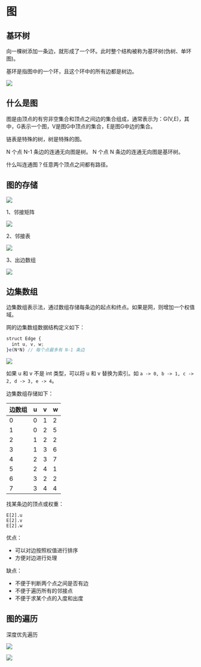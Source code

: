 # 图

## 基环树

向一棵树添加一条边，就形成了一个环。此时整个结构被称为基环树(伪树、单环图)。

基环是指图中的一个环，且这个环中的所有边都是树边。

![](imgs/2023-08-13-21-30-42.png)

## 什么是图

图是由顶点的有穷非空集合和顶点之间边的集合组成，通常表示为：G(V,E)，其中，G表示一个图，V是图G中顶点的集合，E是图G中边的集合。

链表是特殊的树，树是特殊的图。

N 个点 N-1 条边的连通无向图是树。
N 个点 N 条边的连通无向图是基环树。

什么叫连通图？任意两个顶点之间都有路径。

## 图的存储

![](imgs/2023-08-13-21-35-59.png)

1、邻接矩阵

![](imgs/2023-08-13-21-36-43.png)

2、邻接表

![](imgs/2023-08-13-21-36-57.png)

3、出边数组

![](imgs/2023-08-13-21-37-05.png)

## 边集数组

边集数组表示法，通过数组存储每条边的起点和终点。如果是网，则增加一个权值域。

网的边集数组数据结构定义如下：

```ts
struct Edge {
  int u, v, w;
}e(N*N) // 每个点最多有 N-1 条边
```

![](imgs/2023-08-28-00-02-02.png)

如果 u 和 v 不是 int 类型，可以将 u 和 v 替换为索引。如 `a -> 0, b -> 1, c -> 2, d -> 3, e -> 4`。

边集数组存储如下：

| 边数组 | u   | v   | w   |
| ------ | --- | --- | --- |
| 0      | 0   | 1   | 2   |
| 1      | 0   | 2   | 5   |
| 2      | 1   | 2   | 2   |
| 3      | 1   | 3   | 6   |
| 4      | 2   | 3   | 7   |
| 5      | 2   | 4   | 1   |
| 6      | 3   | 2   | 2   |
| 7      | 3   | 4   | 4   |

找某条边的顶点或权重：

```
E[2].u
E[2].v
E[2].w
```

优点：
- 可以对边按照权值进行排序
- 方便对边进行处理

缺点：
- 不便于判断两个点之间是否有边
- 不便于遍历所有的邻接点
- 不便于求某个点的入度和出度
## 图的遍历

深度优先遍历

![](imgs/2023-08-13-21-47-34.png)

![](imgs/2023-08-27-14-21-12.png)
